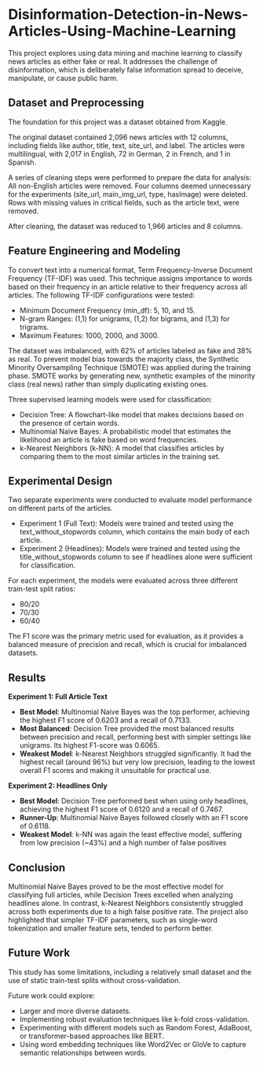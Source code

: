 # Disinformation-Detection-in-News-Articles-Using-Machine-Learning
This project explores using   data mining and machine learning to classify news articles as either fake or real. It addresses the challenge of disinformation, which is deliberately false information spread to deceive, manipulate, or cause public harm.

## Dataset and Preprocessing
The foundation for this project was a dataset obtained from Kaggle.

The original dataset contained 2,096 news articles with 12 columns, including fields like author, title, text, site_url, and label.
The articles were multilingual, with 2,017 in English, 72 in German, 2 in French, and 1 in Spanish.

A series of cleaning steps were performed to prepare the data for analysis:
All non-English articles were removed.
Four columns deemed unnecessary for the experiments (site_url, main_img_url, type, hasImage) were deleted.
Rows with missing values in critical fields, such as the article text, were removed.

After cleaning, the dataset was reduced to 1,966 articles and 8 columns.

## Feature Engineering and Modeling

To convert text into a numerical format, Term Frequency-Inverse Document Frequency (TF-IDF) was used. This technique assigns importance to words based on their frequency in an article relative to their frequency across all articles. The following TF-IDF configurations were tested:


* Minimum Document Frequency (min_df): 5, 10, and 15.
* N-gram Ranges: (1,1) for unigrams, (1,2) for bigrams, and (1,3) for trigrams.
* Maximum Features: 1000, 2000, and 3000.


The dataset was imbalanced, with 62% of articles labeled as fake and 38% as real. To prevent model bias towards the majority class, the Synthetic Minority Oversampling Technique (SMOTE) was applied during the training phase. SMOTE works by generating new, synthetic examples of the minority class (real news) rather than simply duplicating existing ones.



Three supervised learning models were used for classification:

* Decision Tree: A flowchart-like model that makes decisions based on the presence of certain words.
* Multinomial Naive Bayes: A probabilistic model that estimates the likelihood an article is fake based on word frequencies.
* k-Nearest Neighbors (k-NN): A model that classifies articles by comparing them to the most similar articles in the training set.

## Experimental Design

Two separate experiments were conducted to evaluate model performance on different parts of the articles.

* Experiment 1 (Full Text): Models were trained and tested using the text_without_stopwords column, which contains the main body of each article.
* Experiment 2 (Headlines): Models were trained and tested using the title_without_stopwords column to see if headlines alone were sufficient for classification.

For each experiment, the models were evaluated across three different train-test split ratios: 

* 80/20
* 70/30
* 60/40

The F1 score was the primary metric used for evaluation, as it provides a balanced measure of precision and recall, which is crucial for imbalanced datasets.

## Results
**Experiment 1: Full Article Text**
* **Best Model**: Multinomial Naive Bayes was the top performer, achieving the highest F1 score of 0.6203 and a recall of 0.7133.
* **Most Balanced**: Decision Tree provided the most balanced results between precision and recall, performing best with simpler settings like unigrams. Its highest F1-score was 0.6065.
* **Weakest Model**: k-Nearest Neighbors struggled significantly. It had the highest recall (around 96%) but very low precision, leading to the lowest overall F1 scores and making it unsuitable for practical use.

**Experiment 2: Headlines Only**
* **Best Model**: Decision Tree performed best when using only headlines, achieving the highest F1 score of 0.6120 and a recall of 0.7467.
* **Runner-Up**: Multinomial Naive Bayes followed closely with an F1 score of 0.6118.
* **Weakest Model**: k-NN was again the least effective model, suffering from low precision (~43%) and a high number of false positives

## Conclusion

Multinomial Naive Bayes proved to be the most effective model for classifying full articles, while Decision Trees excelled when analyzing headlines alone. In contrast, k-Nearest Neighbors consistently struggled across both experiments due to a high false positive rate. The project also highlighted that simpler TF-IDF parameters, such as single-word tokenization and smaller feature sets, tended to perform better.

## Future Work
This study has some limitations, including a relatively small dataset and the use of static train-test splits without cross-validation. 

Future work could explore:

* Larger and more diverse datasets.
* Implementing robust evaluation techniques like k-fold cross-validation.
* Experimenting with different models such as Random Forest, AdaBoost, or transformer-based approaches like BERT.
* Using word embedding techniques like Word2Vec or GloVe to capture semantic relationships between words.


